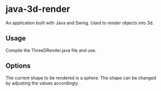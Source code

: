 # java-3d-render
An application built with Java and Swing. Used to render objects into 3d.

## Usage
Compile the ThreeDRender.java file and use.

## Options
The current shape to be rendered is a sphere. The shape can be changed by adjusting the values accordingly.
